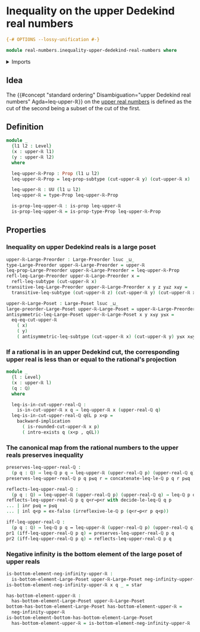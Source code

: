 # Inequality on the upper Dedekind real numbers

```agda
{-# OPTIONS --lossy-unification #-}

module real-numbers.inequality-upper-dedekind-real-numbers where
```

<details><summary>Imports</summary>

```agda
open import elementary-number-theory.inequality-rational-numbers
open import elementary-number-theory.rational-numbers
open import elementary-number-theory.strict-inequality-rational-numbers

open import foundation.coproduct-types
open import foundation.dependent-pair-types
open import foundation.empty-types
open import foundation.existential-quantification
open import foundation.logical-equivalences
open import foundation.powersets
open import foundation.propositions
open import foundation.subtypes
open import foundation.unit-type
open import foundation.universe-levels

open import order-theory.bottom-elements-large-posets
open import order-theory.large-posets
open import order-theory.large-preorders

open import real-numbers.rational-upper-dedekind-real-numbers
open import real-numbers.upper-dedekind-real-numbers
```

</details>

## Idea

The
{{#concept "standard ordering" Disambiguation="upper Dedekind real numbers" Agda=leq-upper-ℝ}}
on the [upper real numbers](real-numbers.upper-dedekind-real-numbers.md) is
defined as the cut of the second being a subset of the cut of the first.

## Definition

```agda
module _
  {l1 l2 : Level}
  (x : upper-ℝ l1)
  (y : upper-ℝ l2)
  where

  leq-upper-ℝ-Prop : Prop (l1 ⊔ l2)
  leq-upper-ℝ-Prop = leq-prop-subtype (cut-upper-ℝ y) (cut-upper-ℝ x)

  leq-upper-ℝ : UU (l1 ⊔ l2)
  leq-upper-ℝ = type-Prop leq-upper-ℝ-Prop

  is-prop-leq-upper-ℝ : is-prop leq-upper-ℝ
  is-prop-leq-upper-ℝ = is-prop-type-Prop leq-upper-ℝ-Prop
```

## Properties

### Inequality on upper Dedekind reals is a large poset

```agda
upper-ℝ-Large-Preorder : Large-Preorder lsuc _⊔_
type-Large-Preorder upper-ℝ-Large-Preorder = upper-ℝ
leq-prop-Large-Preorder upper-ℝ-Large-Preorder = leq-upper-ℝ-Prop
refl-leq-Large-Preorder upper-ℝ-Large-Preorder x =
  refl-leq-subtype (cut-upper-ℝ x)
transitive-leq-Large-Preorder upper-ℝ-Large-Preorder x y z y≤z x≤y =
  transitive-leq-subtype (cut-upper-ℝ z) (cut-upper-ℝ y) (cut-upper-ℝ x) x≤y y≤z

upper-ℝ-Large-Poset : Large-Poset lsuc _⊔_
large-preorder-Large-Poset upper-ℝ-Large-Poset = upper-ℝ-Large-Preorder
antisymmetric-leq-Large-Poset upper-ℝ-Large-Poset x y x≤y y≤x =
  eq-eq-cut-upper-ℝ
    ( x)
    ( y)
    ( antisymmetric-leq-subtype (cut-upper-ℝ x) (cut-upper-ℝ y) y≤x x≤y)
```

### If a rational is in an upper Dedekind cut, the corresponding upper real is less than or equal to the rational's projection

```agda
module _
  {l : Level}
  (x : upper-ℝ l)
  (q : ℚ)
  where

  leq-is-in-cut-upper-real-ℚ :
    is-in-cut-upper-ℝ x q → leq-upper-ℝ x (upper-real-ℚ q)
  leq-is-in-cut-upper-real-ℚ q∈L p x<p =
    backward-implication
      ( is-rounded-cut-upper-ℝ x p)
      ( intro-exists q (x<p , q∈L))
```

### The canonical map from the rational numbers to the upper reals preserves inequality

```agda
preserves-leq-upper-real-ℚ :
  (p q : ℚ) → leq-ℚ p q → leq-upper-ℝ (upper-real-ℚ p) (upper-real-ℚ q)
preserves-leq-upper-real-ℚ p q p≤q r = concatenate-leq-le-ℚ p q r p≤q

reflects-leq-upper-real-ℚ :
  (p q : ℚ) → leq-upper-ℝ (upper-real-ℚ p) (upper-real-ℚ q) → leq-ℚ p q
reflects-leq-upper-real-ℚ p q q<r→p<r with decide-le-leq-ℚ q p
... | inr p≤q = p≤q
... | inl q<p = ex-falso (irreflexive-le-ℚ p (q<r→p<r p q<p))

iff-leq-upper-real-ℚ :
  (p q : ℚ) → leq-ℚ p q ↔ leq-upper-ℝ (upper-real-ℚ p) (upper-real-ℚ q)
pr1 (iff-leq-upper-real-ℚ p q) = preserves-leq-upper-real-ℚ p q
pr2 (iff-leq-upper-real-ℚ p q) = reflects-leq-upper-real-ℚ p q
```

### Negative infinity is the bottom element of the large poset of upper reals

```agda
is-bottom-element-neg-infinity-upper-ℝ :
  is-bottom-element-Large-Poset upper-ℝ-Large-Poset neg-infinity-upper-ℝ
is-bottom-element-neg-infinity-upper-ℝ x q _ = star

has-bottom-element-upper-ℝ :
  has-bottom-element-Large-Poset upper-ℝ-Large-Poset
bottom-has-bottom-element-Large-Poset has-bottom-element-upper-ℝ =
  neg-infinity-upper-ℝ
is-bottom-element-bottom-has-bottom-element-Large-Poset
  has-bottom-element-upper-ℝ = is-bottom-element-neg-infinity-upper-ℝ
```
